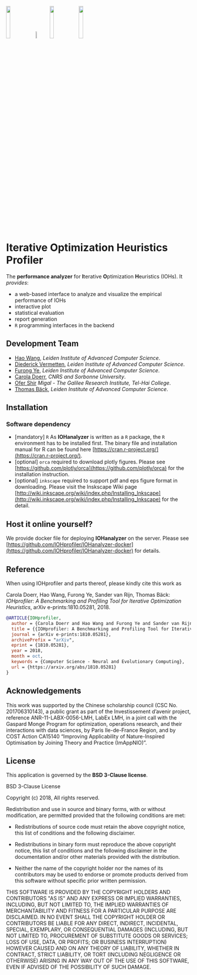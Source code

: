 <div class="row">
  <img src="../img/leiden.png" style="width:15%">
  <img src="../img/CNRS.png" style="width:7%"> 
  <img src="../img/SU.jpg" style="width:15%"> 
  <img src="../img/telhai.png" style="width:15%">
</div>
<br/>

# Iterative Optimization Heuristics Profiler

The __performance analyzer__ for <b>I</b>terative <b>O</b>ptimization <b>H</b>euristics (IOHs).
It <i>provides</i>:

* a web-based interface to analyze and visualize the empirical performance of IOHs
* interactive plot
* statistical evaluation
* report generation
* `R` programming interfaces in the backend

## Development Team

* [Hao Wang](https://www.universiteitleiden.nl/en/staffmembers/hao-wang), <i>Leiden Institute of Advanced Computer Science</i>.
* [Diederick Vermetten](https://www.universiteitleiden.nl/en/staffmembers/diederick-vermetten), <i>Leiden Institute of Advanced Computer Science</i>.
* [Furong Ye](https://www.universiteitleiden.nl/en/staffmembers/furong-ye), <i>Leiden Institute of Advanced Computer Science</i>.
* [Carola Doerr](http://www-desir.lip6.fr/~doerr/), <i>CNRS and Sorbonne University</i>.
* [Ofer Shir](https://www.migal.org.il/Ofer-Shir) <i>Migal - The Galilee Research Institute, Tel-Hai College</i>.
* [Thomas Bäck](https://www.universiteitleiden.nl/en/staffmembers/thomas-back), <i>Leiden Institute of Advanced Computer Science</i>.

## <a name="install"></a>Installation

### Software dependency

* [mandatory] `R` As __IOHanalyzer__ is written as a `R` package, the `R` environment has to be installed first. The binary file and installation manual for R can be found here [https://cran.r-project.org/](https://cran.r-project.org/).
* [optional] `orca` required to download plotly figures. Please see [https://github.com/plotly/orca](https://github.com/plotly/orca) for the installation instruction.
* [optional] `inkscape` required to support pdf and eps figure format in downloading. Please visit the Inskscape Wiki page [http://wiki.inkscape.org/wiki/index.php/Installing_Inkscape](http://wiki.inkscape.org/wiki/index.php/Installing_Inkscape) for the detail.

## Host it online yourself?

We provide docker file for deploying __IOHanalyzer__ on the server. Please see [https://github.com/IOHprofiler/IOHanalyzer-docker](https://github.com/IOHprofiler/IOHanalyzer-docker) for details.

## Reference
When using IOHprofiler and parts thereof, please kindly cite this work as

Carola Doerr, Hao Wang, Furong Ye, Sander van Rijn, Thomas Bäck: <i>IOHprofiler: A Benchmarking and Profiling Tool for Iterative Optimization Heuristics</i>, arXiv e-prints:1810.05281, 2018.

```bibtex
@ARTICLE{IOHprofiler,
  author = {Carola Doerr and Hao Wang and Furong Ye and Sander van Rijn and Thomas B{\"a}ck},
  title = {{IOHprofiler: A Benchmarking and Profiling Tool for Iterative Optimization Heuristics}},
  journal = {arXiv e-prints:1810.05281},
  archivePrefix = "arXiv",
  eprint = {1810.05281},
  year = 2018,
  month = oct,
  keywords = {Computer Science - Neural and Evolutionary Computing},
  url = {https://arxiv.org/abs/1810.05281}
}
```

## Acknowledgements
This work was supported by the Chinese scholarship council (CSC No. 201706310143), a public grant as part of the 
Investissement d’avenir project, reference ANR-11-LABX-0056-LMH, LabEx LMH, in a joint call with the Gaspard Monge 
Program for optimization, operations research, and their interactions with data sciences, by Paris Ile-de-France Region, 
and by COST Action CA15140 “Improving Applicability of Nature-Inspired Optimisation by Joining Theory and Practice (ImAppNIO)”.

## License
This application is governed by the __BSD 3-Clause license__. 

BSD 3-Clause License

Copyright (c) 2018, 
All rights reserved.

Redistribution and use in source and binary forms, with or without
modification, are permitted provided that the following conditions are met:

* Redistributions of source code must retain the above copyright notice, this
  list of conditions and the following disclaimer.

* Redistributions in binary form must reproduce the above copyright notice,
  this list of conditions and the following disclaimer in the documentation
  and/or other materials provided with the distribution.

* Neither the name of the copyright holder nor the names of its
  contributors may be used to endorse or promote products derived from
  this software without specific prior written permission.

THIS SOFTWARE IS PROVIDED BY THE COPYRIGHT HOLDERS AND CONTRIBUTORS "AS IS"
AND ANY EXPRESS OR IMPLIED WARRANTIES, INCLUDING, BUT NOT LIMITED TO, THE
IMPLIED WARRANTIES OF MERCHANTABILITY AND FITNESS FOR A PARTICULAR PURPOSE ARE
DISCLAIMED. IN NO EVENT SHALL THE COPYRIGHT HOLDER OR CONTRIBUTORS BE LIABLE
FOR ANY DIRECT, INDIRECT, INCIDENTAL, SPECIAL, EXEMPLARY, OR CONSEQUENTIAL
DAMAGES (INCLUDING, BUT NOT LIMITED TO, PROCUREMENT OF SUBSTITUTE GOODS OR
SERVICES; LOSS OF USE, DATA, OR PROFITS; OR BUSINESS INTERRUPTION) HOWEVER
CAUSED AND ON ANY THEORY OF LIABILITY, WHETHER IN CONTRACT, STRICT LIABILITY,
OR TORT (INCLUDING NEGLIGENCE OR OTHERWISE) ARISING IN ANY WAY OUT OF THE USE
OF THIS SOFTWARE, EVEN IF ADVISED OF THE POSSIBILITY OF SUCH DAMAGE.
